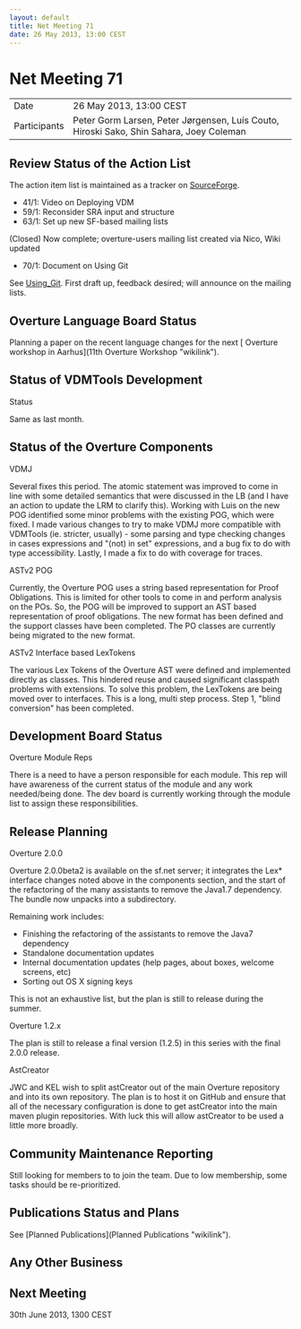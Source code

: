 ```yaml
---
layout: default
title: Net Meeting 71
date: 26 May 2013, 13:00 CEST
---
```


<script src="http://code.jquery.com/jquery-1.11.1.min.js">
</script>
<script src="/javascripts/edit.js"></script>
<script>setEditButonNm();</script>

# Net Meeting 71

|||
|---|---|
| Date | 26 May 2013, 13:00 CEST |
| Participants | Peter Gorm Larsen, Peter Jørgensen, Luís Couto, Hiroski Sako, Shin Sahara, Joey Coleman |

Review Status of the Action List
--------------------------------

The action item list is maintained as a tracker on
[SourceForge](https://sourceforge.net/p/overture/netmeeting-actions/).

-   41/​1: Video on Deploying VDM
-   59/​1: Reconsider SRA input and structure
-   63/​1: Set up new SF-based mailing lists

(Closed) Now complete; overture-users mailing list created via Nico,
Wiki updated

-   70/1: Document on Using Git

See [Using\_Git](Using_Git "wikilink"). First draft up, feedback
desired; will announce on the mailing lists.

Overture Language Board Status
------------------------------

Planning a paper on the recent language changes for the next [ Overture
workshop in Aarhus](11th Overture Workshop "wikilink").

Status of VDMTools Development
------------------------------

Status

Same as last month.

Status of the Overture Components
---------------------------------

VDMJ

Several fixes this period. The atomic statement was improved to come in
line with some detailed semantics that were discussed in the LB (and I
have an action to update the LRM to clarify this). Working with Luis on
the new POG identified some minor problems with the existing POG, which
were fixed. I made various changes to try to make VDMJ more compatible
with VDMTools (ie. stricter, usually) - some parsing and type checking
changes in cases expressions and "(not) in set" expressions, and a bug
fix to do with type accessibility. Lastly, I made a fix to do with
coverage for traces.

ASTv2 POG

Currently, the Overture POG uses a string based representation for Proof
Obligations. This is limited for other tools to come in and perform
analysis on the POs. So, the POG will be improved to support an AST
based representation of proof obligations. The new format has been
defined and the support classes have been completed. The PO classes are
currently being migrated to the new format.

ASTv2 Interface based LexTokens

The various Lex Tokens of the Overture AST were defined and implemented
directly as classes. This hindered reuse and caused significant
classpath problems with extensions. To solve this problem, the LexTokens
are being moved over to interfaces. This is a long, multi step process.
Step 1, "blind conversion" has been completed.

Development Board Status
------------------------

Overture Module Reps

There is a need to have a person responsible for each module. This rep
will have awareness of the current status of the module and any work
needed/being done. The dev board is currently working through the module
list to assign these responsibilities.

Release Planning
----------------

Overture 2.0.0

Overture 2.0.0beta2 is available on the sf.net server; it integrates the
Lex\* interface changes noted above in the components section, and the
start of the refactoring of the many assistants to remove the Java1.7
dependency. The bundle now unpacks into a subdirectory.

Remaining work includes:

-   Finishing the refactoring of the assistants to remove the Java7
    dependency
-   Standalone documentation updates
-   Internal documentation updates (help pages, about boxes, welcome
    screens, etc)
-   Sorting out OS X signing keys

This is not an exhaustive list, but the plan is still to release during
the summer.

Overture 1.2.x

The plan is still to release a final version (1.2.5) in this series with
the final 2.0.0 release.

AstCreator

JWC and KEL wish to split astCreator out of the main Overture repository
and into its own repository. The plan is to host it on GitHub and ensure
that all of the necessary configuration is done to get astCreator into
the main maven plugin repositories. With luck this will allow astCreator
to be used a little more broadly.

Community Maintenance Reporting
-------------------------------

Still looking for members to to join the team. Due to low membership,
some tasks should be re-prioritized.

Publications Status and Plans
-----------------------------

See [Planned Publications](Planned Publications "wikilink").

Any Other Business
------------------

Next Meeting
------------

30th June 2013, 1300 CEST

   <div id="edit_page_div"></div>